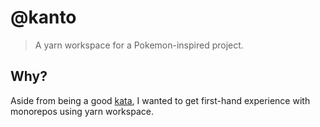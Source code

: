 # @kanto

> A yarn workspace for a Pokemon-inspired project.

## Why?

Aside from being a good [kata](https://en.wikipedia.org/wiki/Kata_(programming)), I wanted to get first-hand experience with monorepos using yarn workspace.
